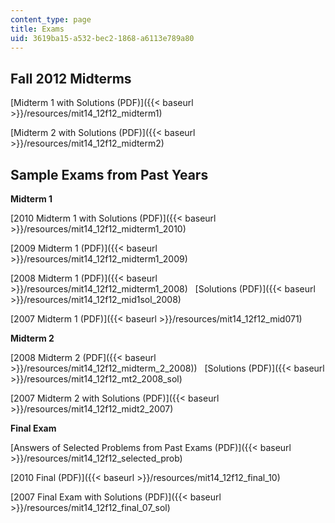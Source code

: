 ```yaml
---
content_type: page
title: Exams
uid: 3619ba15-a532-bec2-1868-a6113e789a80
---
```


Fall 2012 Midterms
------------------

[Midterm 1 with Solutions (PDF)]({{< baseurl >}}/resources/mit14_12f12_midterm1)

[Midterm 2 with Solutions (PDF)]({{< baseurl >}}/resources/mit14_12f12_midterm2)

Sample Exams from Past Years
----------------------------

**Midterm 1**

[2010 Midterm 1 with Solutions (PDF)]({{< baseurl >}}/resources/mit14_12f12_midterm1_2010)

[2009 Midterm 1 (PDF)]({{< baseurl >}}/resources/mit14_12f12_midterm1_2009)

[2008 Midterm 1 (PDF)]({{< baseurl >}}/resources/mit14_12f12_midterm1_2008)   [Solutions (PDF)]({{< baseurl >}}/resources/mit14_12f12_mid1sol_2008)

[2007 Midterm 1 (PDF)]({{< baseurl >}}/resources/mit14_12f12_mid071)

**Midterm 2**

[2008 Midterm 2 (PDF]({{< baseurl >}}/resources/mit14_12f12_midterm_2_2008))   [Solutions (PDF)]({{< baseurl >}}/resources/mit14_12f12_mt2_2008_sol)

[2007 Midterm 2 with Solutions (PDF)]({{< baseurl >}}/resources/mit14_12f12_midt2_2007)

**Final Exam**

[Answers of Selected Problems from Past Exams (PDF)]({{< baseurl >}}/resources/mit14_12f12_selected_prob)

[2010 Final (PDF)]({{< baseurl >}}/resources/mit14_12f12_final_10)

[2007 Final Exam with Solutions (PDF)]({{< baseurl >}}/resources/mit14_12f12_final_07_sol)